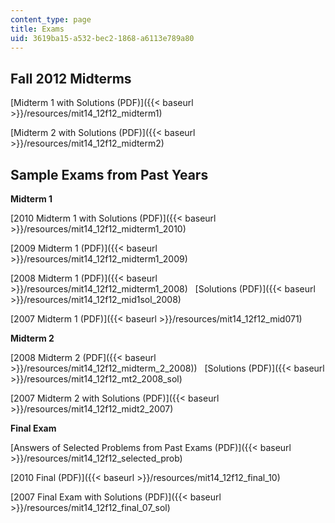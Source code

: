 ```yaml
---
content_type: page
title: Exams
uid: 3619ba15-a532-bec2-1868-a6113e789a80
---
```


Fall 2012 Midterms
------------------

[Midterm 1 with Solutions (PDF)]({{< baseurl >}}/resources/mit14_12f12_midterm1)

[Midterm 2 with Solutions (PDF)]({{< baseurl >}}/resources/mit14_12f12_midterm2)

Sample Exams from Past Years
----------------------------

**Midterm 1**

[2010 Midterm 1 with Solutions (PDF)]({{< baseurl >}}/resources/mit14_12f12_midterm1_2010)

[2009 Midterm 1 (PDF)]({{< baseurl >}}/resources/mit14_12f12_midterm1_2009)

[2008 Midterm 1 (PDF)]({{< baseurl >}}/resources/mit14_12f12_midterm1_2008)   [Solutions (PDF)]({{< baseurl >}}/resources/mit14_12f12_mid1sol_2008)

[2007 Midterm 1 (PDF)]({{< baseurl >}}/resources/mit14_12f12_mid071)

**Midterm 2**

[2008 Midterm 2 (PDF]({{< baseurl >}}/resources/mit14_12f12_midterm_2_2008))   [Solutions (PDF)]({{< baseurl >}}/resources/mit14_12f12_mt2_2008_sol)

[2007 Midterm 2 with Solutions (PDF)]({{< baseurl >}}/resources/mit14_12f12_midt2_2007)

**Final Exam**

[Answers of Selected Problems from Past Exams (PDF)]({{< baseurl >}}/resources/mit14_12f12_selected_prob)

[2010 Final (PDF)]({{< baseurl >}}/resources/mit14_12f12_final_10)

[2007 Final Exam with Solutions (PDF)]({{< baseurl >}}/resources/mit14_12f12_final_07_sol)